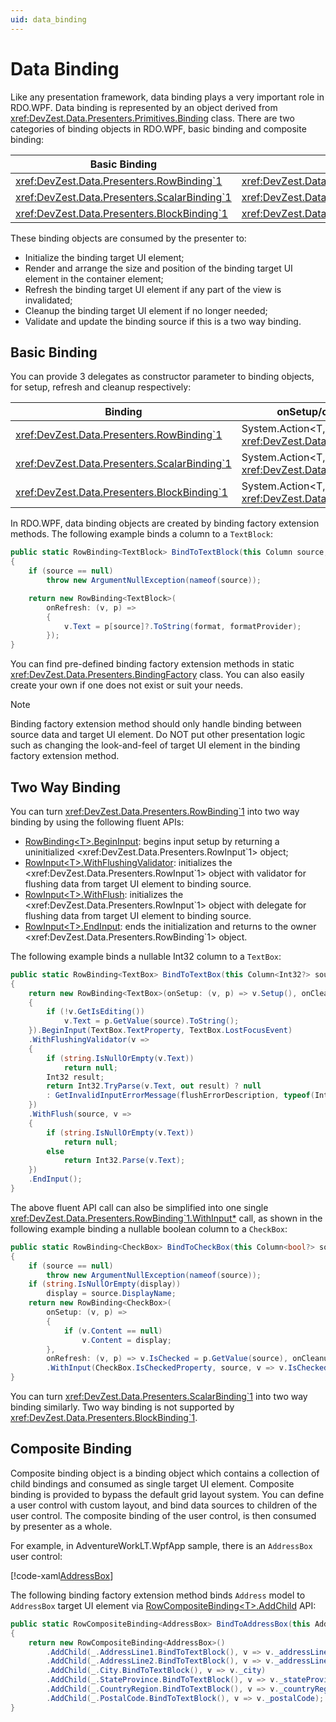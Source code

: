 ```yaml
---
uid: data_binding
---
```


# Data Binding

Like any presentation framework, data binding plays a very important role in RDO.WPF. Data binding is represented by an object derived from <xref:DevZest.Data.Presenters.Primitives.Binding> class. There are two categories of binding objects in RDO.WPF, basic binding and composite binding:

| Basic Binding | Composite Binding | Binding Context |
|---------------|-------------------|-----------------|
| <xref:DevZest.Data.Presenters.RowBinding`1> | <xref:DevZest.Data.Presenters.RowCompositeBinding`1> | <xref:DevZest.Data.Presenters.RowPresenter> |
| <xref:DevZest.Data.Presenters.ScalarBinding`1> | <xref:DevZest.Data.Presenters.ScalarCompositeBinding`1> | <xref:DevZest.Data.Presenters.ScalarPresenter> |
| <xref:DevZest.Data.Presenters.BlockBinding`1> | <xref:DevZest.Data.Presenters.BlockCompositeBinding`1> | <xref:DevZest.Data.Presenters.BlockPresenter> |

These binding objects are consumed by the presenter to:

* Initialize the binding target UI element;
* Render and arrange the size and position of the binding target UI element in the container element;
* Refresh the binding target UI element if any part of the view is invalidated;
* Cleanup the binding target UI element if no longer needed;
* Validate and update the binding source if this is a two way binding.

## Basic Binding

You can provide 3 delegates as constructor parameter to binding objects, for setup, refresh and cleanup respectively:

| Binding | onSetup/onRefresh/onCleanup |
|---------|-----------------------------|
| <xref:DevZest.Data.Presenters.RowBinding`1> | System.Action<T, <xref:DevZest.Data.Presenters.RowPresenter>> |
| <xref:DevZest.Data.Presenters.ScalarBinding`1> | System.Action<T, <xref:DevZest.Data.Presenters.ScalarPresenter>> |
| <xref:DevZest.Data.Presenters.BlockBinding`1> | System.Action<T, <xref:DevZest.Data.Presenters.BlockPresenter>> |

In RDO.WPF, data binding objects are created by binding factory extension methods. The following example binds a column to a `TextBlock`:

```cs
public static RowBinding<TextBlock> BindToTextBlock(this Column source, string format = null, IFormatProvider formatProvider = null)
{
    if (source == null)
        throw new ArgumentNullException(nameof(source));

    return new RowBinding<TextBlock>(
        onRefresh: (v, p) =>
        {
            v.Text = p[source]?.ToString(format, formatProvider);
        });
}
```

You can find pre-defined binding factory extension methods in static <xref:DevZest.Data.Presenters.BindingFactory> class. You can also easily create your own if one does not exist or suit your needs.

>[!Note]
>Binding factory extension method should only handle binding between source data and target UI element. Do NOT put other presentation logic such as changing the look-and-feel of target UI element in the binding factory extension method.

## Two Way Binding

You can turn <xref:DevZest.Data.Presenters.RowBinding`1> into two way binding by using the following fluent APIs:

* [RowBinding\<T\>.BeginInput](xref:DevZest.Data.Presenters.RowBinding`1.BeginInput*): begins input setup by returning a uninitialized <xref:DevZest.Data.Presenters.RowInput`1> object;
* [RowInput\<T\>.WithFlushingValidator](xref:DevZest.Data.Presenters.RowInput`1.WithFlushingValidator*): initializes the <xref:DevZest.Data.Presenters.RowInput`1> object with validator for flushing data from target UI element to binding source.
* [RowInput\<T\>.WithFlush](xref:DevZest.Data.Presenters.RowInput`1.WithFlush*): initializes the <xref:DevZest.Data.Presenters.RowInput`1> object with delegate for flushing data from target UI element to binding source.
* [RowInput\<T\>.EndInput](xref:DevZest.Data.Presenters.RowInput`1.EndInput*): ends the initialization and returns to the owner <xref:DevZest.Data.Presenters.RowBinding`1> object.

The following example binds a nullable Int32 column to a `TextBox`:

```csharp
public static RowBinding<TextBox> BindToTextBox(this Column<Int32?> source, string flushErrorDescription = null)
{
    return new RowBinding<TextBox>(onSetup: (v, p) => v.Setup(), onCleanup: (v, p) => v.Cleanup(), onRefresh: (v, p) =>
    {
        if (!v.GetIsEditing())
            v.Text = p.GetValue(source).ToString();
    }).BeginInput(TextBox.TextProperty, TextBox.LostFocusEvent)
    .WithFlushingValidator(v =>
    {
        if (string.IsNullOrEmpty(v.Text))
            return null;
        Int32 result;
        return Int32.TryParse(v.Text, out result) ? null
        : GetInvalidInputErrorMessage(flushErrorDescription, typeof(Int32));
    })
    .WithFlush(source, v =>
    {
        if (string.IsNullOrEmpty(v.Text))
            return null;
        else
            return Int32.Parse(v.Text);
    })
    .EndInput();
}
```

The above fluent API call can also be simplified into one single <xref:DevZest.Data.Presenters.RowBinding`1.WithInput*> call, as shown in the following example binding a nullable boolean column to a `CheckBox`:

```cs
public static RowBinding<CheckBox> BindToCheckBox(this Column<bool?> source, string display = null)
{
    if (source == null)
        throw new ArgumentNullException(nameof(source));
    if (string.IsNullOrEmpty(display))
        display = source.DisplayName;
    return new RowBinding<CheckBox>(
        onSetup: (v, p) =>
        {
            if (v.Content == null)
                v.Content = display;
        },
        onRefresh: (v, p) => v.IsChecked = p.GetValue(source), onCleanup: null)
        .WithInput(CheckBox.IsCheckedProperty, source, v => v.IsChecked);
}
```

You can turn <xref:DevZest.Data.Presenters.ScalarBinding`1> into two way binding similarly. Two way binding is not supported by <xref:DevZest.Data.Presenters.BlockBinding`1>.

## Composite Binding

Composite binding object is a binding object which contains a collection of child bindings and consumed as single target UI element. Composite binding is provided to bypass the default grid layout system. You can define a user control with custom layout, and bind data sources to children of the user control. The composite binding of the user control, is then consumed by presenter as a whole.

For example, in AdventureWorkLT.WpfApp sample, there is an `AddressBox` user control:

[!code-xaml[AddressBox](../../../../samples/AdventureWorksLT.WpfApp/AddressBox.xaml)]

The following binding factory extension method binds `Address` model to `AddressBox` target UI element via [RowCompositeBinding\<T\>.AddChild](xref:DevZest.Data.Presenters.RowCompositeBinding`1.AddChild*) API:

```cs
public static RowCompositeBinding<AddressBox> BindToAddressBox(this Address _)
{
    return new RowCompositeBinding<AddressBox>()
        .AddChild(_.AddressLine1.BindToTextBlock(), v => v._addressLine1)
        .AddChild(_.AddressLine2.BindToTextBlock(), v => v._addressLine2)
        .AddChild(_.City.BindToTextBlock(), v => v._city)
        .AddChild(_.StateProvince.BindToTextBlock(), v => v._stateProvince)
        .AddChild(_.CountryRegion.BindToTextBlock(), v => v._countryRegion)
        .AddChild(_.PostalCode.BindToTextBlock(), v => v._postalCode);
}
```
